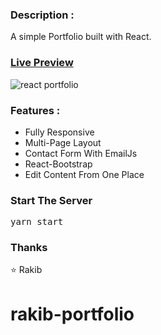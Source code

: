 ### Description :

A simple Portfolio built with React. 

### [Live Preview](https://rakibdev.netlify.app/)

![react portfolio](src/assets/images/react%20portfolio%20gif.gif)


### Features :

- Fully Responsive
- Multi-Page Layout
- Contact Form With EmailJs
- React-Bootstrap
- Edit Content From One Place

### Start The Server

<pre>yarn start</pre>


### Thanks
 ⭐ Rakib
 


# rakib-portfolio
